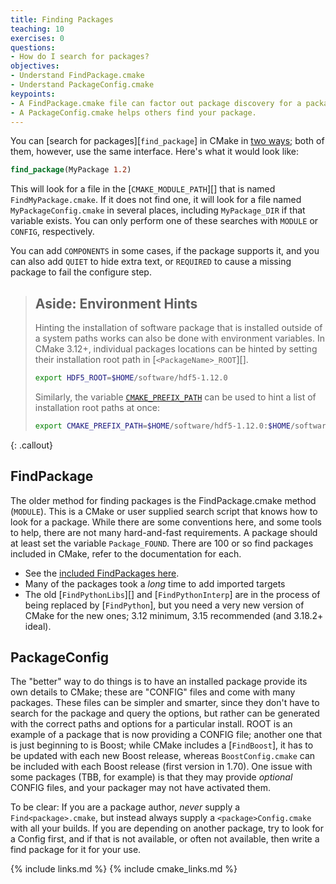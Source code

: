 ```yaml
---
title: Finding Packages
teaching: 10
exercises: 0
questions:
- How do I search for packages?
objectives:
- Understand FindPackage.cmake
- Understand PackageConfig.cmake
keypoints:
- A FindPackage.cmake file can factor out package discovery for a package you don't own.
- A PackageConfig.cmake helps others find your package.
---
```


You can [search for packages][`find_package`] in
CMake in [two ways](https://cmake.org/cmake/help/latest/manual/cmake-packages.7.html); both of them,
however, use the same interface. Here's what it would look like:

```cmake
find_package(MyPackage 1.2)
```

This will look for a file in the [`CMAKE_MODULE_PATH`][] that is named `FindMyPackage.cmake`. If it
does not find one, it will look for a file named `MyPackageConfig.cmake` in several places,
including `MyPackage_DIR` if that variable exists. You can only perform one of these searches with
`MODULE` or `CONFIG`, respectively.

You can add `COMPONENTS` in some cases, if the package supports it, and you can also add `QUIET` to
hide extra text, or `REQUIRED` to cause a missing package to fail the configure step.

> ## Aside: Environment Hints
>
> Hinting the installation of software package that is installed outside of a system paths works can also be done with environment variables.
> In CMake 3.12+, individual packages locations can be hinted by setting their installation root path in [`<PackageName>_ROOT`][].
>
> ~~~bash
> export HDF5_ROOT=$HOME/software/hdf5-1.12.0
> ~~~
>
> Similarly, the variable [`CMAKE_PREFIX_PATH`](https://cmake.org/cmake/help/latest/envvar/CMAKE_PREFIX_PATH.html) can be used to hint a list of installation root paths at once:
>
> ~~~bash
> export CMAKE_PREFIX_PATH=$HOME/software/hdf5-1.12.0:$HOME/software/boost-1.74.0:$CMAKE_PREFIX_PATH
> ~~~
{: .callout}

## FindPackage

The older method for finding packages is the FindPackage.cmake method (`MODULE`). This is a CMake or
user supplied search script that knows how to look for a package. While there are some conventions
here, and some tools to help, there are not many hard-and-fast requirements. A package should at
least set the variable `Package_FOUND`. There are 100 or so find packages included in CMake, refer
to the documentation for each.

* See the [included FindPackages
  here](https://cmake.org/cmake/help/latest/manual/cmake-modules.7.html#find-modules).
* Many of the packages took a *long* time to add imported targets
* The old [`FindPythonLibs`][] and [`FindPythonInterp`] are in the process of being replaced by
  [`FindPython`], but you need a very new version of CMake for the new ones; 3.12 minimum, 3.15
  recommended (and 3.18.2+ ideal).

## PackageConfig

The "better" way to do things is to have an installed package provide its own details to CMake;
these are "CONFIG" files and come with many packages. These files can be simpler and smarter, since
they don't have to search for the package and query the options, but rather can be generated with
the correct paths and options for a particular install. ROOT is an example of a package that is now
providing a CONFIG file; another one that is just beginning to is Boost; while CMake includes a
[`FindBoost`], it has to be updated with each new Boost release, whereas `BoostConfig.cmake` can
be included with each Boost release (first version in 1.70). One issue with some packages (TBB, for
example) is that they may provide *optional* CONFIG files, and your packager may not have activated
them.

To be clear: If you are a package author, _never_ supply a `Find<package>.cmake`, but instead always
supply a `<package>Config.cmake` with all your builds. If you are depending on another package, try
to look for a Config first, and if that is not available, or often not available, then write a find
package for it for your use.

{% include links.md %}
{% include cmake_links.md %}
